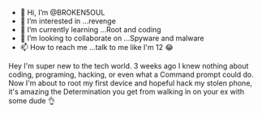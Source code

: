 - 👋 Hi, I’m @BROKEN5OUL
- 👀 I’m interested in ...revenge
- 🌱 I’m currently learning ...Root and coding
- 💞️ I’m looking to collaborate on ...Spyware and malware
- 📫 How to reach me ...talk to me like I'm 12 😂

<!---
BROKEN5OUL/BROKEN5OUL is a ✨ special ✨ repository because its `README.md` (this file) appears on your GitHub profile.
You can click the Preview link to take a look at your changes.
--->
Hey I'm super new to the tech world. 3 weeks ago I knew nothing about coding, programing, hacking, or even what a 
Command prompt could do. Now I'm about to root my first device and hopeful hack my stolen phone, it's amazing the
Determination you get from walking in on your ex with some dude 👌 
